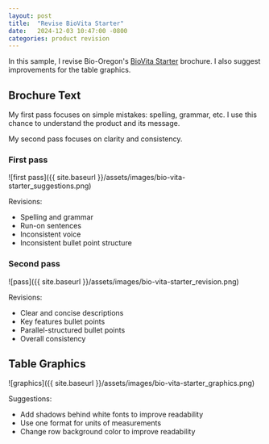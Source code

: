 ```yaml
---
layout: post
title:  "Revise BioVita Starter"
date:   2024-12-03 10:47:00 -0800
categories: product revision
---
```


In this sample, I revise Bio-Oregon's [BioVita Starter](https://bio-oregon.com/wp-content/uploads/2023/10/Biovita-Starter.pdf) brochure. I also suggest improvements for the table graphics.

## Brochure Text

My first pass focuses on simple mistakes: spelling, grammar, etc. I use this chance to understand the product and its message.

My second pass focuses on clarity and consistency.

### First pass

![first pass]({{ site.baseurl }}/assets/images/bio-vita-starter_suggestions.png)

Revisions:

- Spelling and grammar
- Run-on sentences
- Inconsistent voice
- Inconsistent bullet point structure

### Second pass

![pass]({{ site.baseurl }}/assets/images/bio-vita-starter_revision.png)

Revisions:

- Clear and concise descriptions
- Key features bullet points
- Parallel-structured bullet points
- Overall consistency

## Table Graphics

![graphics]({{ site.baseurl }}/assets/images/bio-vita-starter_graphics.png)

Suggestions:

- Add shadows behind white fonts to improve readability
- Use one format for units of measurements
- Change row background color to improve readability